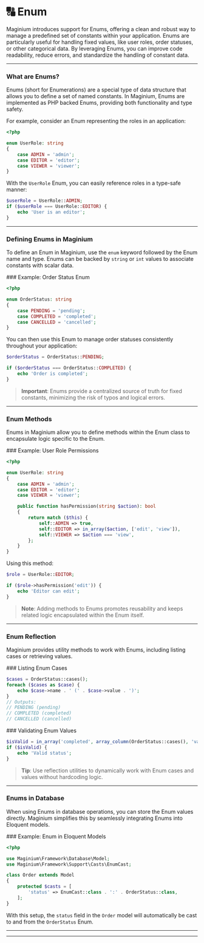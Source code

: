 # 🔠 Enum

Maginium introduces support for Enums, offering a clean and robust way to manage a predefined set of constants within your application. Enums are particularly useful for handling fixed values, like user roles, order statuses, or other categorical data. By leveraging Enums, you can improve code readability, reduce errors, and standardize the handling of constant data.

***

### What are Enums?

Enums (short for Enumerations) are a special type of data structure that allows you to define a set of named constants. In Maginium, Enums are implemented as PHP backed Enums, providing both functionality and type safety.

For example, consider an Enum representing the roles in an application:

```php
<?php

enum UserRole: string
{
    case ADMIN = 'admin';
    case EDITOR = 'editor';
    case VIEWER = 'viewer';
}
```

With the `UserRole` Enum, you can easily reference roles in a type-safe manner:

```php
$userRole = UserRole::ADMIN;
if ($userRole === UserRole::EDITOR) {
    echo 'User is an editor';
}
```

***

### Defining Enums in Maginium

To define an Enum in Maginium, use the `enum` keyword followed by the Enum name and type. Enums can be backed by `string` or `int` values to associate constants with scalar data.

\### Example: Order Status Enum

```php
<?php

enum OrderStatus: string
{
    case PENDING = 'pending';
    case COMPLETED = 'completed';
    case CANCELLED = 'cancelled';
}
```

You can then use this Enum to manage order statuses consistently throughout your application:

```php
$orderStatus = OrderStatus::PENDING;

if ($orderStatus === OrderStatus::COMPLETED) {
    echo 'Order is completed';
}
```

> **Important**: Enums provide a centralized source of truth for fixed constants, minimizing the risk of typos and logical errors.

***

### Enum Methods

Enums in Maginium allow you to define methods within the Enum class to encapsulate logic specific to the Enum.

\### Example: User Role Permissions

```php
<?php

enum UserRole: string
{
    case ADMIN = 'admin';
    case EDITOR = 'editor';
    case VIEWER = 'viewer';

    public function hasPermission(string $action): bool
    {
        return match ($this) {
            self::ADMIN => true,
            self::EDITOR => in_array($action, ['edit', 'view']),
            self::VIEWER => $action === 'view',
        };
    }
}
```

Using this method:

```php
$role = UserRole::EDITOR;

if ($role->hasPermission('edit')) {
    echo 'Editor can edit';
}
```

> **Note**: Adding methods to Enums promotes reusability and keeps related logic encapsulated within the Enum itself.

***

### Enum Reflection

Maginium provides utility methods to work with Enums, including listing cases or retrieving values.

\### Listing Enum Cases

```php
$cases = OrderStatus::cases();
foreach ($cases as $case) {
    echo $case->name . ' (' . $case->value . ')';
}
// Outputs:
// PENDING (pending)
// COMPLETED (completed)
// CANCELLED (cancelled)
```

\### Validating Enum Values

```php
$isValid = in_array('completed', array_column(OrderStatus::cases(), 'value'));
if ($isValid) {
    echo 'Valid status';
}
```

> **Tip**: Use reflection utilities to dynamically work with Enum cases and values without hardcoding logic.

***

### Enums in Database

When using Enums in database operations, you can store the Enum values directly. Maginium simplifies this by seamlessly integrating Enums into Eloquent models.

\### Example: Enum in Eloquent Models

```php
<?php

use Maginium\Framework\Database\Model;
use Maginium\Framework\Support\Casts\EnumCast;

class Order extends Model
{
    protected $casts = [
        'status' => EnumCast::class . ':' . OrderStatus::class,
    ];
}
```

With this setup, the `status` field in the `Order` model will automatically be cast to and from the `OrderStatus` Enum.

***

***

